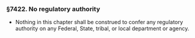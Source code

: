 ### §7422. No regulatory authority
* Nothing in this chapter shall be construed to confer any regulatory authority on any Federal, State, tribal, or local department or agency.